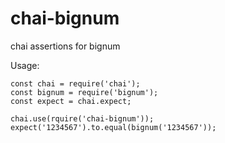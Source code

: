 # chai-bignum

chai assertions for bignum

Usage:

```
const chai = require('chai');
const bignum = require('bignum');
const expect = chai.expect;

chai.use(rquire('chai-bignum'));
expect('1234567').to.equal(bignum('1234567'));
```
